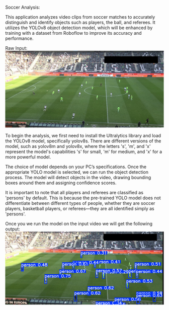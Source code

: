 Soccer Analysis:

This application analyzes video clips from soccer matches to accurately distinguish and identify objects such as players, the ball, and referees. It utilizes the YOLOv8 object detection model, which will be enhanced by training with a dataset from Roboflow to improve its accuracy and performance.

Raw Input:
![](images/Raw_input_clip.jpg)

To begin the analysis, we first need to install the Ultralytics library and load the YOLOv8 model, specifically yolov8s. There are different versions of the model, such as yolov8m and yolov8x, where the letters 's', 'm', and 'x' represent the model's capabilities 's' for small, 'm' for medium, and 'x' for a more powerful model.

The choice of model depends on your PC’s specifications. Once the appropriate YOLO model is selected, we can run the object detection process. The model will detect objects in the video, drawing bounding boxes around them and assigning confidence scores.

It is important to note that all players and referees are classified as 'persons' by default. This is because the pre-trained YOLO model does not differentiate between different types of people, whether they are soccer players, basketball players, or referees—they are all identified simply as 'persons'.

Once you we run the model on the input video we will get the following output:
![](images/output_1.jpg)
